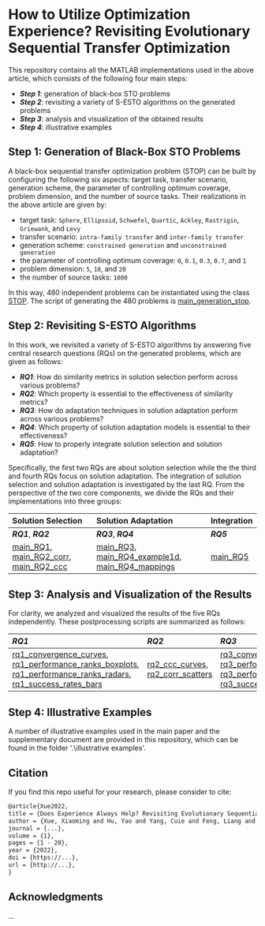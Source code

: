 # How to Utilize Optimization Experience? Revisiting Evolutionary Sequential Transfer Optimization

This repository contains all the MATLAB implementations used in the above article, which consists of the following four main steps:

* ***Step 1***: generation of black-box STO problems
* ***Step 2***: revisiting a variety of S-ESTO algorithms on the generated problems
* ***Step 3***: analysis and visualization of the obtained results
* ***Step 4***: illustrative examples

## Step 1: Generation of Black-Box STO Problems
A black-box sequential transfer optimization problem (STOP) can be built by configuring the following six aspects: target task, transfer scenario, generation scheme, the parameter of controlling optimum coverage, problem dimension, and the number of source tasks. Their realizations in the above article are given by:

* target task: `Sphere`, `Ellipsoid`, `Schwefel`, `Quartic`, `Ackley`, `Rastrigin`, `Griewank`, and `Levy`
* transfer scenario: `intra-family transfer` and `inter-family transfer`
* generation scheme: `constrained generation` and `unconstrained generation`
* the parameter of controlling optimum coverage: `0`, `0.1`, `0.3`, `0.7`, and `1`
* problem dimension: `5`, `10`, and `20`
* the number of source tasks: `1000`

In this way, 480 independent problems can be instantiated using the class [STOP](https://github.com/XmingHsueh/Revisiting-S-ESTOs/blob/main/utils/SESTOP.m). The script of generating the 480 problems is [main_generation_stop](https://github.com/XmingHsueh/Revisiting-S-ESTOs/blob/main/main_generation_sestop.m).

## Step 2: Revisiting S-ESTO Algorithms
In this work, we revisited a variety of S-ESTO algorithms by answering five central research questions (RQs) on the generated problems, which are given as follows:

* ***RQ1***: How do similarity metrics in solution selection perform across various problems?
* ***RQ2***: Which property is essential to the effectiveness of similarity metrics?
* ***RQ3***: How do adaptation techniques in solution adaptation perform across various problems?
* ***RQ4***: Which property of solution adaptation models is essential to their effectiveness?
* ***RQ5***: How to properly integrate solution selection and solution adaptation?

Specifically, the first two RQs are about solution selection while the the third and fourth RQs focus on solution adaptation. The integration of solution selection and solution adaptation is investigated by the last RQ. From the perspective of the two core components, we divide the RQs and their implementations into three groups:

|Solution Selection|Solution Adaptation|Integration|
|:-|:-|:-|
|***RQ1***, ***RQ2***|***RQ3***, ***RQ4***|***RQ5***|
|[main_RQ1](https://github.com/XmingHsueh/Revisiting-S-ESTOs/blob/main/main_RQ1.m), [main_RQ2_corr](https://github.com/XmingHsueh/Revisiting-S-ESTOs/blob/main/main_RQ2_corr.m), [main_RQ2_ccc](https://github.com/XmingHsueh/Revisiting-S-ESTOs/blob/main/main_RQ2_ccc.m)|[main_RQ3](https://github.com/XmingHsueh/Revisiting-S-ESTOs/blob/main/main_RQ3.m), [main_RQ4_example1d](https://github.com/XmingHsueh/Revisiting-S-ESTOs/blob/main/main_RQ4_example1d.m), [main_RQ4_mappings](https://github.com/XmingHsueh/Revisiting-S-ESTOs/blob/main/main_RQ4_mappings.m)|[main_RQ5](https://github.com/XmingHsueh/Revisiting-S-ESTOs/blob/main/main_RQ5.m)|

## Step 3: Analysis and Visualization of the Results
For clarity, we analyzed and visualized the results of the five RQs independently. These postprocessing scripts are summarized as follows:

|***RQ1***|***RQ2***|***RQ3***|***RQ4***|***RQ5***|
|:-|:-|:-|:-|:-|
|[rq1_convergence_curves](https://github.com/XmingHsueh/Revisiting-S-ESTOs/blob/main/experimental%20studies/rq1_convergence_curves.m), [rq1_performance_ranks_boxplots](https://github.com/XmingHsueh/Revisiting-S-ESTOs/blob/main/experimental%20studies/rq1_performance_ranks_boxplots.m), [rq1_performance_ranks_radars](https://github.com/XmingHsueh/Revisiting-S-ESTOs/blob/main/experimental%20studies/rq1_performance_ranks_radars.m), [rq1_success_rates_bars](https://github.com/XmingHsueh/Revisiting-S-ESTOs/blob/main/experimental%20studies/rq1_success_rates_bars.m)|[rq2_ccc_curves](https://github.com/XmingHsueh/Revisiting-S-ESTOs/blob/main/experimental%20studies/rq2_ccc_curves.m), [rq2_corr_scatters](https://github.com/XmingHsueh/Revisiting-S-ESTOs/blob/main/experimental%20studies/rq2_corr_scatters.m)|[rq3_convergence_curves](https://github.com/XmingHsueh/Revisiting-S-ESTOs/blob/main/experimental%20studies/rq3_convergence_curves.m), [rq3_performance_ranks_boxplots](https://github.com/XmingHsueh/Revisiting-S-ESTOs/blob/main/experimental%20studies/rq3_performance_ranks_boxplots.m), [rq3_performance_ranks_radars](https://github.com/XmingHsueh/Revisiting-S-ESTOs/blob/main/experimental%20studies/rq3_performance_ranks_radars.m), [rq3_success_rates_bars](https://github.com/XmingHsueh/Revisiting-S-ESTOs/blob/main/experimental%20studies/rq3_success_rates_bars.m)|[main_RQ4_example1d](https://github.com/XmingHsueh/Revisiting-S-ESTOs/blob/main/main_RQ4_example1d.m), [main_RQ4_mappings](https://github.com/XmingHsueh/Revisiting-S-ESTOs/blob/main/main_RQ4_mappings.m)|[rq5_convergence_curves](https://github.com/XmingHsueh/Revisiting-S-ESTOs/blob/main/experimental%20studies/rq5_convergence_curves.m)|

## Step 4: Illustrative Examples
A number of illustrative examples used in the main paper and the supplementary document are provided in this repository, which can be found in the folder '.\illustrative examples'.

## Citation

If you find this repo useful for your research, please consider to cite:
```latex
@article{Xue2022,
title = {Does Experience Always Help? Revisiting Evolutionary Sequential Transfer Optimization},
author = {Xue, Xiaoming and Hu, Yao and Yang, Cuie and Feng, Liang and Chen, Guodong and Zhang, Kai and Song, Linqi and Tan, Kay Chen}
journal = {...},
volume = {1},
pages = {1 - 20},
year = {2022},
doi = {https://...},
url = {http://...},
}
```

## Acknowledgments

...
